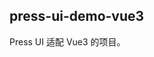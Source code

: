 ## press-ui-demo-vue3

Press UI 适配 Vue3 的项目。

<a href="https://stackblitz.com/~/github.com/novlan1/press-ui-demo-vue3" target="_blank"/>

